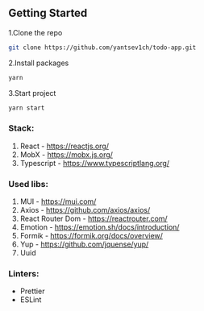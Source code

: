 ## Getting Started

1.Clone the repo
   ```sh
   git clone https://github.com/yantsev1ch/todo-app.git
   ```
2.Install packages
   ```sh
   yarn
   ```
3.Start project
   ```sh
   yarn start
   ```

### Stack:
1. React - https://reactjs.org/
2. MobX - https://mobx.js.org/
3. Typescript - https://www.typescriptlang.org/

### Used libs:
1. MUI - https://mui.com/
2. Axios - https://github.com/axios/axios/
3. React Router Dom - https://reactrouter.com/
4. Emotion - https://emotion.sh/docs/introduction/
5. Formik - https://formik.org/docs/overview/
6. Yup - https://github.com/jquense/yup/
7. Uuid

### Linters:
- Prettier
- ESLint
